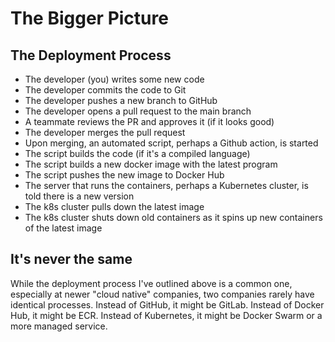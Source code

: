 # The Bigger Picture

## The Deployment Process

- The developer (you) writes some new code
- The developer commits the code to Git
- The developer pushes a new branch to GitHub
- The developer opens a pull request to the main branch
- A teammate reviews the PR and approves it (if it looks good)
- The developer merges the pull request
- Upon merging, an automated script, perhaps a Github action, is started
- The script builds the code (if it's a compiled language)
- The script builds a new docker image with the latest program
- The script pushes the new image to Docker Hub
- The server that runs the containers, perhaps a Kubernetes cluster, is told there is a new version
- The k8s cluster pulls down the latest image
- The k8s cluster shuts down old containers as it spins up new containers of the latest image

## It's never the same

While the deployment process I've outlined above is a common one, especially at newer "cloud native" companies, two companies rarely have identical processes. Instead of GitHub, it might be GitLab. Instead of Docker Hub, it might be ECR. Instead of Kubernetes, it might be Docker Swarm or a more managed service.
